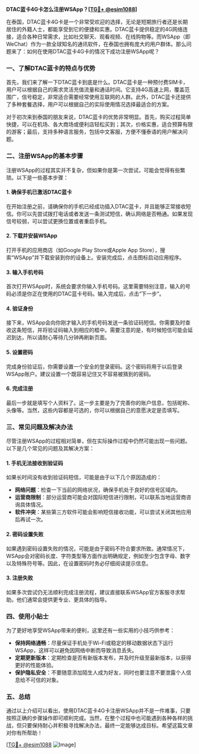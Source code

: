 **DTAC蓝卡4G卡怎么注册WSApp？[[TG💪+ @esim1088](https://t.me/s/esim1088)]**

在泰国，DTAC蓝卡4G卡是一个非常受欢迎的选择，无论是短期旅行者还是长期居住的外籍人士，都能享受到它的便捷和实惠。DTAC蓝卡提供稳定的4G网络连接，适合各种日常需求，比如社交聊天、观看视频、在线购物等。而WSApp（即WeChat）作为一款全球知名的通讯软件，在泰国也拥有庞大的用户群体。那么问题来了：如何在使用DTAC蓝卡4G卡的情况下成功注册WSApp呢？

### 一、了解DTAC蓝卡的特点与优势

首先，我们来了解一下DTAC蓝卡到底是什么。DTAC蓝卡是一种预付费SIM卡，用户可以根据自己的需求灵活充值流量和通话时间。它支持4G高速上网，覆盖范围广，信号稳定，非常适合需要经常使用互联网的人群。此外，DTAC蓝卡还提供了多种套餐选择，用户可以根据自己的实际使用情况选择最适合的方案。

对于初次来到泰国的朋友来说，DTAC蓝卡的优势非常明显。首先，购买过程简单快捷，可以在机场、各大商场或便利店轻松买到；其次，价格实惠，适合预算有限的游客；最后，支持多种语言服务，包括中文客服，方便不懂泰语的用户解决问题。

### 二、注册WSApp的基本步骤

注册WSApp的过程其实并不复杂，但如果你是第一次尝试，可能会觉得有些繁琐。以下是一些基本步骤：

#### 1. 确保手机已激活DTAC蓝卡

在开始注册之前，请确保你的手机已经成功插入DTAC蓝卡，并且能够正常接收短信。你可以先尝试拨打电话或者发送一条测试短信，确认网络是否畅通。如果发现信号较弱，可以尝试更换位置或者重启手机。

#### 2. 下载并安装WSApp

打开手机的应用商店（如Google Play Store或Apple App Store），搜索“WSApp”并下载安装到你的设备上。安装完成后，点击图标启动应用程序。

#### 3. 输入手机号码

首次打开WSApp时，系统会要求你输入手机号码。这里需要特别注意，输入的号码必须是你正在使用的DTAC蓝卡号码。输入完成后，点击“下一步”。

#### 4. 验证身份

接下来，WSApp会向你刚才输入的手机号码发送一条验证码短信。你需要及时查收这条短信，并将验证码输入到相应的框中。需要注意的是，有时候短信可能会延迟到达，所以请耐心等待几分钟再刷新页面。

#### 5. 设置密码

完成身份验证后，你需要设置一个安全的登录密码。这个密码将用于以后登录WSApp账户。建议设置一个既容易记住又不容易被猜到的密码。

#### 6. 完成注册

最后一步就是填写个人资料了。这一步主要是为了完善你的账户信息，包括昵称、头像等。当然，这些内容都是可选的，你可以根据自己的意愿决定是否填写。

### 三、常见问题及解决办法

尽管注册WSApp的过程相对简单，但在实际操作过程中仍然可能出现一些问题。以下是几个常见的问题及其解决方案：

#### 1. 手机无法接收到验证码

如果长时间没有收到验证码短信，可能是由于以下几个原因造成的：
- **网络问题**：检查一下当前的网络状况，确保手机处于良好的信号区域内。
- **运营商限制**：部分运营商可能会对国际短信进行限制，可以联系当地运营商咨询具体情况。
- **软件冲突**：某些第三方软件可能会影响短信接收功能，可以尝试关闭其他应用后再试一次。

#### 2. 密码设置失败

如果遇到密码设置失败的情况，可能是由于密码不符合要求所致。通常情况下，WSApp会对密码长度、字符类型等方面作出明确规定，例如至少包含字母、数字以及特殊符号等。因此，在设置密码时务必仔细阅读提示信息。

#### 3. 注册失败

如果多次尝试仍无法顺利完成注册流程，建议直接联系WSApp官方客服寻求帮助。他们通常会提供更专业、更具体的指导。

### 四、使用小贴士

为了更好地享受WSApp带来的便利，这里还有一些实用的小技巧供参考：

- **保持网络通畅**：尽量保证手机处于Wi-Fi或稳定的移动数据状态下运行WSApp，这样可以避免因网络中断而导致消息丢失。
- **定期更新版本**：定期检查是否有新版本发布，并及时升级至最新版本，以获得更好的性能体验。
- **保护隐私安全**：不要随意添加陌生人成为好友，同时也要注意不要泄露个人信息给不可信的对象。

### 五、总结

通过以上介绍可以看出，使用DTAC蓝卡4G卡注册WSApp并不是一件难事，只要按照正确的步骤操作即可顺利完成。当然，在整个过程中也可能遇到各种各样的挑战，但只要保持耐心并积极寻找解决办法，最终一定能够达成目标。希望这篇文章对你有所帮助！

[[TG💪+ @esim1088](https://t.me/s/esim1088) ![Image](https://i.postimg.cc/4NQfJmqS/Snipaste-2025-05-13-00-14-12.png)]